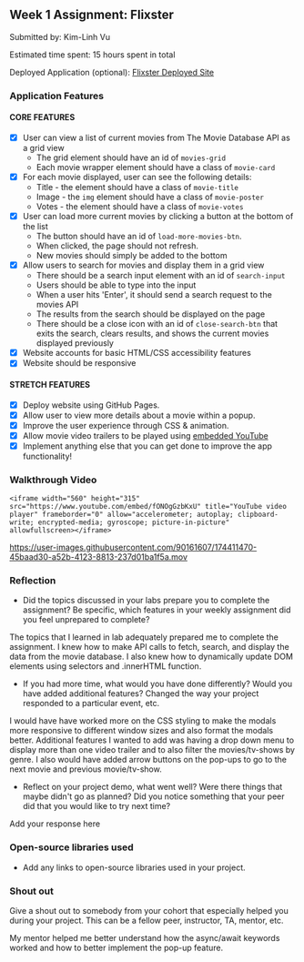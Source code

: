 ## Week 1 Assignment: Flixster

Submitted by: Kim-Linh Vu

Estimated time spent: 15 hours spent in total

Deployed Application (optional): [Flixster Deployed Site](https://kimlinhvu.github.io/flixster_starter/)

### Application Features

#### CORE FEATURES

- [x] User can view a list of current movies from The Movie Database API as a grid view
  - The grid element should have an id of `movies-grid`
  - Each movie wrapper element should have a class of `movie-card`
- [x] For each movie displayed, user can see the following details:
  - Title - the element should have a class of `movie-title`
  - Image - the `img` element should have a class of `movie-poster`
  - Votes - the element should have a class of `movie-votes`
- [x] User can load more current movies by clicking a button at the bottom of the list
  - The button should have an id of `load-more-movies-btn`.
  - When clicked, the page should not refresh.
  - New movies should simply be added to the bottom
- [x] Allow users to search for movies and display them in a grid view
  - There should be a search input element with an id of `search-input`
  - Users should be able to type into the input
  - When a user hits 'Enter', it should send a search request to the movies API
  - The results from the search should be displayed on the page
  - There should be a close icon with an id of `close-search-btn` that exits the search, clears results, and shows the current movies displayed previously
- [x] Website accounts for basic HTML/CSS accessibility features
- [x] Website should be responsive

#### STRETCH FEATURES

- [x] Deploy website using GitHub Pages. 
- [x] Allow user to view more details about a movie within a popup.
- [x] Improve the user experience through CSS & animation.
- [x] Allow movie video trailers to be played using [embedded YouTube](https://support.google.com/youtube/answer/171780?hl=en)
- [x] Implement anything else that you can get done to improve the app functionality!

### Walkthrough Video

`<iframe width="560" height="315" src="https://www.youtube.com/embed/fONOgGzbKxU" title="YouTube video player" frameborder="0" allow="accelerometer; autoplay; clipboard-write; encrypted-media; gyroscope; picture-in-picture" allowfullscreen></iframe>`

https://user-images.githubusercontent.com/90161607/174411470-45baad30-a52b-4123-8813-237d01ba1f5a.mov



### Reflection

* Did the topics discussed in your labs prepare you to complete the assignment? Be specific, which features in your weekly assignment did you feel unprepared to complete?

The topics that I learned in lab adequately prepared me to complete the assignment. I knew how to make API calls to fetch, search, and display the data from the movie database. I also knew how to dynamically update DOM elements using selectors and .innerHTML function.  

* If you had more time, what would you have done differently? Would you have added additional features? Changed the way your project responded to a particular event, etc.
  
I would have have worked more on the CSS styling to make the modals more responsive to different window sizes and also format the modals better. Additional features I wanted to add was having a drop down menu to display more than one video trailer and to also filter the movies/tv-shows by genre. I also would have added arrow buttons on the pop-ups to go to the next movie and previous movie/tv-show.

* Reflect on your project demo, what went well? Were there things that maybe didn't go as planned? Did you notice something that your peer did that you would like to try next time?

Add your response here

### Open-source libraries used

- Add any links to open-source libraries used in your project.

### Shout out

Give a shout out to somebody from your cohort that especially helped you during your project. This can be a fellow peer, instructor, TA, mentor, etc.

My mentor helped me better understand how the async/await keywords worked and how to better implement the pop-up feature. 
